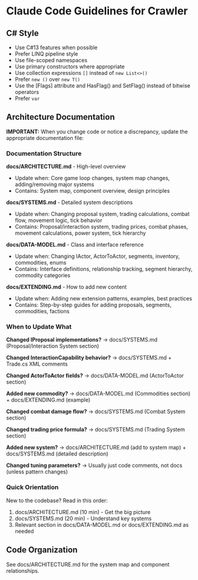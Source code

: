 ﻿---
apply: always
---

# Claude Code Guidelines for Crawler

## C# Style

- Use C#13 features when possible
- Prefer LINQ pipeline style
- Use file-scoped namespaces
- Use primary constructors where appropriate
- Use collection expressions `[]` instead of `new List<>()`
- Prefer `new ()` over `new T()`
- Use the [Flags] attribute and HasFlag() and SetFlag() instead of bitwise operators
- Prefer `var`

## Architecture Documentation

**IMPORTANT:** When you change code or notice a discrepancy, update the appropriate documentation file:

### Documentation Structure

**docs/ARCHITECTURE.md** - High-level overview

- Update when: Core game loop changes, system map changes, adding/removing major systems
- Contains: System map, component overview, design principles

**docs/SYSTEMS.md** - Detailed system descriptions

- Update when: Changing proposal system, trading calculations, combat flow, movement logic, tick behavior
- Contains: Proposal/interaction system, trading prices, combat phases, movement calculations, power system, tick
  hierarchy

**docs/DATA-MODEL.md** - Class and interface reference

- Update when: Changing IActor, ActorToActor, segments, inventory, commodities, enums
- Contains: Interface definitions, relationship tracking, segment hierarchy, commodity categories

**docs/EXTENDING.md** - How to add new content

- Update when: Adding new extension patterns, examples, best practices
- Contains: Step-by-step guides for adding proposals, segments, commodities, factions

### When to Update What

**Changed IProposal implementations?** → docs/SYSTEMS.md (Proposal/Interaction System section)

**Changed InteractionCapability behavior?** → docs/SYSTEMS.md + Trade.cs XML comments

**Changed ActorToActor fields?** → docs/DATA-MODEL.md (ActorToActor section)

**Added new commodity?** → docs/DATA-MODEL.md (Commodities section) + docs/EXTENDING.md (example)

**Changed combat damage flow?** → docs/SYSTEMS.md (Combat System section)

**Changed trading price formula?** → docs/SYSTEMS.md (Trading System section)

**Added new system?** → docs/ARCHITECTURE.md (add to system map) + docs/SYSTEMS.md (detailed description)

**Changed tuning parameters?** → Usually just code comments, not docs (unless pattern changes)

### Quick Orientation

New to the codebase? Read in this order:

1. docs/ARCHITECTURE.md (10 min) - Get the big picture
2. docs/SYSTEMS.md (20 min) - Understand key systems
3. Relevant section in docs/DATA-MODEL.md or docs/EXTENDING.md as needed

## Code Organization

See docs/ARCHITECTURE.md for the system map and component relationships.

~~~~
